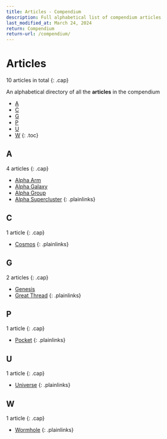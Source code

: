 ```yaml
---
title: Articles - Compendium
description: Full alphabetical list of compendium articles
last_modified_at: March 24, 2024
return: Compendium
return-url: /compendium/
---
```


# Articles
10 articles in total
{: .cap}

An alphabetical directory of all the **articles** in the compendium

- [A](#a)
- [C](#c)
- [G](#g)
- [P](#p)
- [U](#u)
- [W](#w)
{: .toc}

## A
4 articles
{: .cap}

- [Alpha Arm](/compendium/locations/alpha-arm/)
- [Alpha Galaxy](/compendium/locations/alpha-galaxy/)
- [Alpha Group](/compendium/locations/alpha-group/)
- [Alpha Supercluster](/compendium/locations/alpha-supercluster/)
{: .plainlinks}

## C
1 article
{: .cap}

- [Cosmos](/compendium/locations/cosmos/)
{: .plainlinks}

## G
2 articles
{: .cap}

- [Genesis](/compendium/events/genesis/)
- [Great Thread](/compendium/locations/great-thread/)
{: .plainlinks}

## P
1 article
{: .cap}

- [Pocket](/compendium/locations/pocket/)
{: .plainlinks}

## U
1 article
{: .cap}

- [Universe](/compendium/locations/universe/)
{: .plainlinks}

## W
1 article
{: .cap}

- [Wormhole](/compendium/physics/wormhole/)
{: .plainlinks}